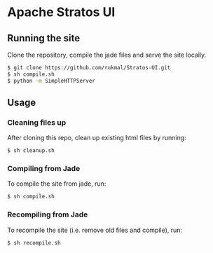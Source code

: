 # Apache Stratos UI

## Running the site

Clone the repository, compile the jade files and serve the site locally.
```bash
$ git clone https://github.com/rukmal/Stratos-UI.git
$ sh compile.sh
$ python -m SimpleHTTPServer
```

## Usage

### Cleaning files up

After cloning this repo, clean up existing html files by running:
```bash
$ sh cleanup.sh
```

### Compiling from Jade

To compile the site from jade, run:
```bash
$ sh compile.sh
```

### Recompiling from Jade

To recompile the site (i.e. remove old files and compile), run:
```bash
$ sh recompile.sh
```